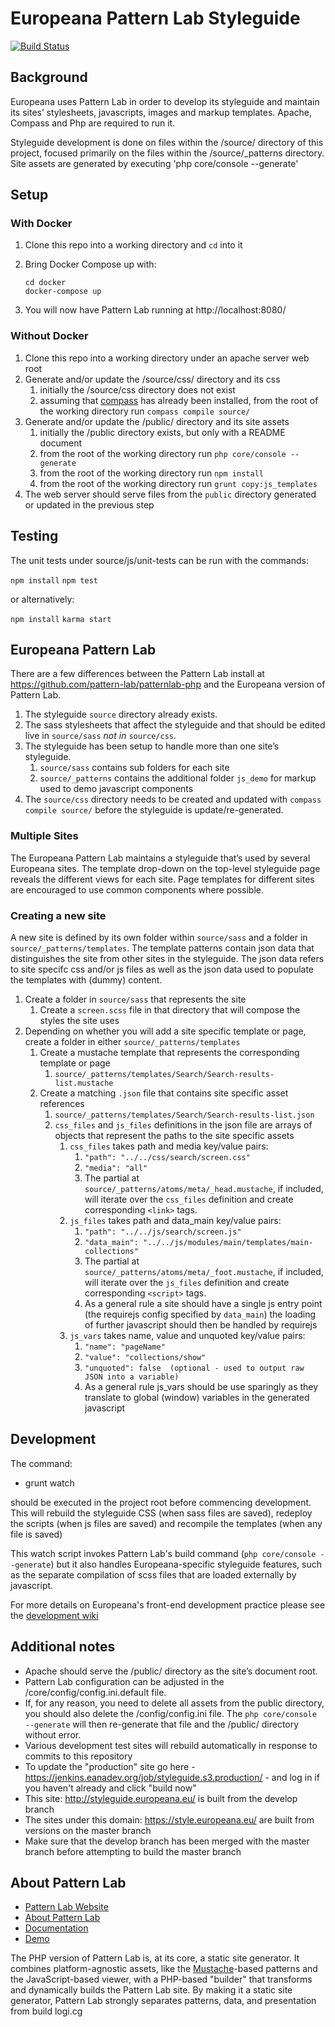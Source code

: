 # Europeana Pattern Lab Styleguide

[![Build Status](https://travis-ci.org/europeana/Europeana-Patternlab.svg?branch=develop)](https://travis-ci.org/europeana/Europeana-Patternlab)

## Background
Europeana uses Pattern Lab in order to develop its styleguide and maintain its sites’ stylesheets, javascripts, images and markup templates.  Apache, Compass and Php are required to run it.

Styleguide development is done on files within the /source/ directory of this project, focused primarily on the files within the /source/_patterns directory. Site assets are generated by executing 'php core/console --generate'

## Setup
### With Docker
1. Clone this repo into a working directory and `cd` into it
1. Bring Docker Compose up with:

    ```
    cd docker
    docker-compose up
    ```

1. You will now have Pattern Lab running at http://localhost:8080/

### Without Docker
1. Clone this repo into a working directory under an apache server web root
1. Generate and/or update the /source/css/ directory and its css
   1. initially the /source/css directory does not exist
   1. assuming that [compass](http://compass-style.org/install/ "compass install page") has already been installed, from the root of the working directory run `compass compile source/`
1. Generate and/or update the /public/ directory and its site assets
   1. initially the /public directory exists, but only with a README document
   1. from the root of the working directory run `php core/console --generate`
   1. from the root of the working directory run `npm install`
   1. from the root of the working directory run `grunt copy:js_templates`
1. The web server should serve files from the `public` directory generated or updated in the previous step

## Testing
The unit tests under source/js/unit-tests can be run with the commands:

`npm install`
`npm test`

or alternatively:

`npm install`
`karma start`
## Europeana Pattern Lab
There are a few differences between the Pattern Lab install at https://github.com/pattern-lab/patternlab-php and the Europeana version of Pattern Lab.

1. The styleguide `source` directory already exists.
1. The sass stylesheets that affect the styleguide and that should be edited live in `source/sass` _not in_ `source/css`.
1. The styleguide has been setup to handle more than one site’s styleguide.
   1. `source/sass` contains sub folders for each site
   1. `source/_patterns` contains the additional folder `js_demo` for markup used to demo javascript components
1. The `source/css` directory needs to be created and updated with `compass compile source/` before the styleguide is update/re-generated.

### Multiple Sites
The Europeana Pattern Lab maintains a styleguide that’s used by several Europeana sites. The template drop-down on the top-level styleguide page reveals the different views for each site.  Page templates for different sites are encouraged to use common components where possible.

### Creating a new site
A new site is defined by its own folder within `source/sass` and a folder in `source/_patterns/templates`. The template patterns contain json data that distinguishes the site from other sites in the styleguide. The json data refers to site specifc css and/or js files as well as the json data used to populate the templates with (dummy) content.

1. Create a folder in `source/sass` that represents the site
   1. Create a `screen.scss` file in that directory that will compose the styles the site uses
1. Depending on whether you will add a site specific template or page, create a folder in either `source/_patterns/templates`
   1. Create a mustache template that represents the corresponding template or page
      1. `source/_patterns/templates/Search/Search-results-list.mustache`
   1. Create a matching `.json` file that contains site specific asset references
      1. `source/_patterns/templates/Search/Search-results-list.json`
      1. `css_files` and `js_files` definitions in the json file are arrays of objects that represent the paths to the site specific assets
         1. `css_files` takes path and media key/value pairs:
            1. `"path": "../../css/search/screen.css"`
            1. `"media": "all"`
            1. The partial at `source/_patterns/atoms/meta/_head.mustache`, if included, will iterate over the `css_files` definition and create corresponding `<link>` tags.
         1. `js_files` takes path and data_main key/value pairs:
            1. `"path": "../../js/search/screen.js"`
            1. `"data_main": "../../js/modules/main/templates/main-collections"`
            1. The partial at `source/_patterns/atoms/meta/_foot.mustache`, if included, will iterate over the `js_files` definition and create corresponding `<script>` tags.
            1. As a general rule a site should have a single js entry point (the requirejs config specified by `data_main`) the loading of further javascript should then be handled by requirejs
         1. `js_vars` takes name, value and unquoted key/value pairs:
            1. `"name": "pageName"`
            1. `"value": "collections/show"`
            1. `"unquoted": false  (optional - used to output raw JSON into a variable)`
            1. As a general rule js_vars should be use sparingly as they translate to global (window) variables in the generated javascript

## Development
The command:

 - grunt watch

should be executed in the project root before commencing development.  This will rebuild the styleguide CSS (when sass files are saved), redeploy the scripts (when js files are saved) and recompile the templates (when any file is saved)

This watch script invokes Pattern Lab's build command (`php core/console --generate`) but it also handles Europeana-specific styleguide features, such as the separate compilation of scss files that are loaded externally by javascript.

For more details on Europeana's front-end development practice please see the [development wiki](https://europeanadev.assembla.com/spaces/europeana-npc/wiki/Front-end)


## Additional notes
* Apache should serve the /public/ directory as the site’s document root.
* Pattern Lab configuration can be adjusted in the /core/config/config.ini.default file.
* If, for any reason, you need to delete all assets from the public directory, you should also delete the /config/config.ini file. The `php core/console --generate` will then re-generate that file and the /public/ directory without error.
* Various development test sites will rebuild automatically in response to commits to this repository
* To update the "production" site go here - https://jenkins.eanadev.org/job/styleguide.s3.production/ - and log in if you haven't already and click "build now"
* This site: http://styleguide.europeana.eu/ is built from the develop branch
* The sites under this domain: https://style.europeana.eu/ are built from versions on the master branch
* Make sure that the develop branch has been merged with the master branch before attempting to build the master branch

## About Pattern Lab
- [Pattern Lab Website](http://patternlab.io/)
- [About Pattern Lab](http://patternlab.io/about.html)
- [Documentation](http://patternlab.io/docs/index.html)
- [Demo](http://demo.patternlab.io/)

The PHP version of Pattern Lab is, at its core, a static site generator. It combines platform-agnostic assets, like the [Mustache](http://mustache.github.io/)-based patterns and the JavaScript-based viewer, with a PHP-based "builder" that transforms and dynamically builds the Pattern Lab site. By making it a static site generator, Pattern Lab strongly separates patterns, data, and presentation from build logi.cg
